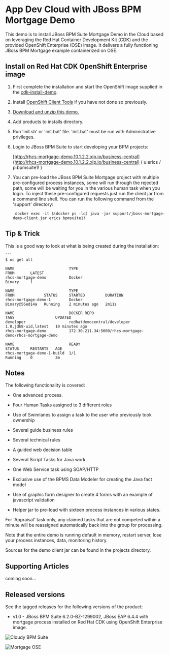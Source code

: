 App Dev Cloud with JBoss BPM Mortgage Demo 
==========================================
This demo is to install JBoss BPM Suite Mortgage Demo in the Cloud based on leveraging the Red Hat 
Container Development Kit (CDK) and the provided OpenShift Enterprise (OSE) image. 
It delivers a fully functioning JBoss BPM Mortgage example containerized on OSE.


Install on Red Hat CDK OpenShift Enterprise image
-------------------------------------------------
1. First complete the installation and start the OpenShift image supplied in the
	 [cdk-install-demo](https://github.com/eschabell/cdk-install-demo).

2. Install [OpenShift Client Tools](https://developers.openshift.com/managing-your-applications/client-tools.html) if you have not
	 done so previously.

2. [Download and unzip this demo.](https://github.com/redhatdemocentral/rhcs-mortgage-demo/archive/master.zip)

3. Add products to installs directory.

5. Run 'init.sh' or 'init.bat' file. 'init.bat' must be run with Administrative privileges.

6. Login to JBoss BPM Suite to start developing your BPM projects:

    [http://rhcs-mortgage-demo.10.1.2.2.xip.io/business-central](http://rhcs-mortgage-demo.10.1.2.2.xip.io/business-central)
    ( u:erics / p:bpmsuite1! )

7. You can pre-load the JBoss BPM Suite Mortgage project with multiple pre-configured process instances, some will run through the
rejected path, some will be waiting for you in the various human task when you login. To inject these pre-configured
requests just run the client jar from a command line shell. You can run the following command from the 'support' directory:

    ```
     docker exec -it $(docker ps -lq) java -jar support/jboss-mortgage-demo-client.jar erics bpmsuite1!
    ```


Tip & Trick
-----------
This is a good way to look at what is being created during the installation:

    ```
    $ oc get all

    NAME                        TYPE                                      FROM       LATEST
    rhcs-mortgage-demo          Docker                                    Binary     1

    NAME                        TYPE                                      FROM             STATUS     STARTED         DURATION
    rhcs-mortgage-demo-1        Docker                                    Binary@56ed14a   Running    2 minutes ago   2m11s
    
    NAME                        DOCKER REPO                               TAGS                  UPDATED
    developer                   redhatdemocentral/developer                1.0,jdk8-uid,latest   10 minutes ago
    rhcs-mortgage-demo          172.30.211.34:5000/rhcs-mortgage-demo/rhcs-mortgage-demo                         

    NAME                        READY                                     STATUS     RESTARTS   AGE
    rhcs-mortgage-demo-1-build  1/1                                       Running    0          2m


Notes
-----
The following functionality is covered:

- One advanced process.

- Four Human Tasks assigned to 3 different roles

- Use of Swimlanes to assign a task to the user who previously took ownership

- Several guide business rules

- Several technical rules

- A guided web decision table

- Several Script Tasks for Java work

- One Web Service task using SOAP/HTTP

- Exclusive use of the BPMS Data Modeler for creating the Java fact model

- Use of graphic form designer to create 4 forms with an example of javascript validation

- Helper jar to pre-load with sixteen process instances in various states.

For 'Appraisal' task only, any claimed tasks that are not competed within a minute will be reassigned automatically back into the group for processing.

Note that the entire demo is running default in memory, restart server, lose your process instances, data, monitoring history.

Sources for the demo client jar can be found in the projects directory.


Supporting Articles
-------------------
coming soon...


Released versions
-----------------
See the tagged releases for the following versions of the product:

- v1.0 - JBoss BPM Suite 6.2.0-BZ-1299002, JBoss EAP 6.4.4 with mortgage process installed on Red Hat CDK using OpenShift Enterprise image.

![Cloudy BPM Suite](https://raw.githubusercontent.com/redhatdemocentral/rhcs-mortgage-demo/master/docs/demo-images/rhcs-mortgage-demo.png)

![Mortgage OSE](https://raw.githubusercontent.com/redhatdemocentral/rhcs-mortgage-demo/master/docs/demo-images/rhcs-mortgage-pod.png)


